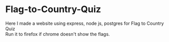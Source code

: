 # Flag-to-Country-Quiz
Here I made a website using express, node js, postgres for Flag to Country Quiz<br>
Run it to firefox if chrome doesn't show the flags.
